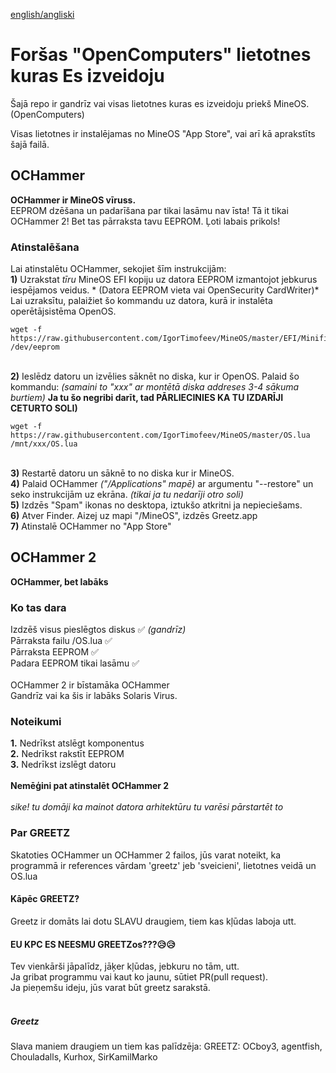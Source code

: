 [english/angliski](https://github.com/ocboy3/OC/blob/main/README.md)
# Foršas "OpenComputers" lietotnes kuras Es izveidoju
Šajā repo ir gandrīz vai visas lietotnes kuras es izveidoju priekš MineOS. (OpenComputers)

Visas lietotnes ir instalējamas no MineOS "App Store", vai arī kā aprakstīts šajā failā.

## OCHammer
**OCHammer ir MineOS vīruss.**<br>
EEPROM dzēšana un padarīšana par tikai lasāmu nav īsta! Tā it tikai OCHammer 2! Bet tas pārraksta tavu EEPROM. Ļoti labais prikols!
### Atinstalēšana
Lai atinstalētu OCHammer, sekojiet šīm instrukcijām:
<br>**1)** Uzrakstat *tīru* MineOS EFI kopiju uz datora EEPROM izmantojot jebkurus iespējamos veidus. * (Datora EEPROM vieta vai OpenSecurity CardWriter)*
<br>Lai uzraksītu, palaižiet šo kommandu uz datora, kurā ir instalēta operētājsistēma OpenOS.
```
wget -f https://raw.githubusercontent.com/IgorTimofeev/MineOS/master/EFI/Minified.lua /dev/eeprom
```
<br>**2)** Ieslēdz datoru un izvēlies sāknēt no diska, kur ir OpenOS. Palaid šo kommandu: *(samaini to "xxx" ar montētā diska addreses 3-4 sākuma burtiem)* **Ja tu šo negribi darīt, tad PĀRLIECINIES KA TU IZDARĪJI CETURTO SOLI)**
<br> 
```
wget -f https://raw.githubusercontent.com/IgorTimofeev/MineOS/master/OS.lua /mnt/xxx/OS.lua
```
<br>**3)** Restartē datoru un sāknē to no diska kur ir MineOS.
<br>**4)** Palaid OCHammer *("/Applications" mapē)* ar argumentu "--restore" un seko instrukcijām uz ekrāna. *(tikai ja tu nedarīji otro soli)*
<br>**5)** Izdzēs "Spam" ikonas no desktopa, iztukšo atkritni ja nepieciešams.
<br>**6)** Atver Finder. Aizej uz mapi "/MineOS", izdzēs Greetz.app
<br>**7)** Atinstalē OCHammer no "App Store" 

## OCHammer 2
**OCHammer, bet labāks**<br>

### Ko tas dara
Izdzēš visus pieslēgtos diskus  ✅ *(gandrīz)*<br>
Pārraksta failu /OS.lua ✅<br>
Pārraksta EEPROM ✅<br>
Padara EEPROM tikai lasāmu ✅<br>
<br>
OCHammer 2 ir bīstamāka OCHammer<br>
Gandrīz vai ka šis ir labāks Solaris Virus.<br>

### Noteikumi
**1.** Nedrīkst atslēgt komponentus<br>
**2.** Nedrīkst rakstīt EEPROM<br>
**3.** Nedrīkst izslēgt datoru<br>
<br>
**Nemēģini pat atinstalēt OCHammer 2**<br>
<br>
*sike! tu domāji ka mainot datora arhitektūru tu varēsi pārstartēt to*
### Par GREETZ
Skatoties OCHammer un OCHammer 2 failos, jūs varat noteikt, ka programmā ir references vārdam 'greetz' jeb 'sveicieni', lietotnes veidā un OS.lua<br>
#### Kāpēc GREETZ?
Greetz ir domāts lai dotu SLAVU draugiem, tiem kas kļūdas laboja utt.<br>
#### EU KPC ES NEESMU GREETZos???😥😥
Tev vienkārši jāpalīdz, jāķer kļūdas, jebkuru no tām, utt.<br>
Ja gribat programmu vai kaut ko jaunu, sūtiet PR(pull request).<br>
Ja pieņemšu ideju, jūs varat būt greetz sarakstā.<br>
<br>
##### Greetz
Slava maniem draugiem un tiem kas palīdzēja:
GREETZ: OCboy3, agentfish, Chouladalls, Kurhox, SirKamilMarko

